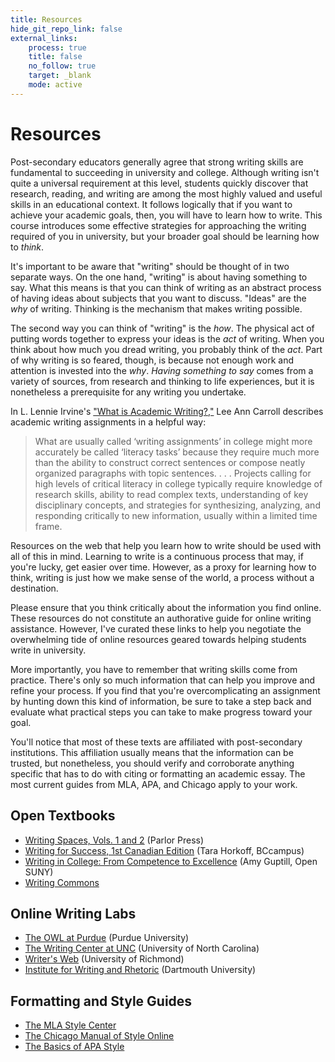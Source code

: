 ```yaml
---
title: Resources
hide_git_repo_link: false
external_links:
    process: true
    title: false
    no_follow: true
    target: _blank
    mode: active
---
```


# Resources

Post-secondary educators generally agree that strong writing skills are fundamental to succeeding in university and college. Although writing isn't quite a universal requirement at this level, students quickly discover that research, reading, and writing are among the most highly valued and useful skills in an educational context. It follows logically that if you want to achieve your academic goals, then, you will have to learn how to write. This course introduces some effective strategies for approaching the writing required of you in university, but your broader goal should be learning how to *think*. 

It's important to be aware that "writing" should be thought of in two separate ways. On the one hand, "writing" is about having something to say. What this means is that you can think of writing as an abstract process of having ideas about subjects that you want to discuss. "Ideas" are the *why* of writing. Thinking is the mechanism that makes writing possible. 

The second way you can think of "writing" is the _how_. The physical act of putting words together to express your ideas is the *act* of writing. When you think about how much you dread writing, you probably think of the *act*. Part of why writing is so feared, though, is because not enough work and attention is invested into the *why*. *Having something to say* comes from a variety of sources, from research and thinking to life experiences, but it is nonetheless a prerequisite for any writing you undertake. 

In L. Lennie Irvine's ["What is Academic Writing?,"](http://www.parlorpress.com/pdf/irvin--what-is-academic-writing.pdf) Lee Ann Carroll describes academic writing assignments in a helpful way:

> What are usually called ‘writing assignments’ in college might more accurately be called ‘literacy tasks’ because they require much more than the ability to construct correct sentences or compose neatly organized paragraphs with topic sentences. . . . Projects calling for high levels of critical literacy in college typically require knowledge of research skills, ability to read complex texts, understanding of key disciplinary concepts, and strategies for synthesizing, analyzing, and responding critically to new information, usually within a limited time frame.

Resources on the web that help you learn how to write should be used with all of this in mind. Learning to write is a continuous process that may, if you're lucky, get easier over time. However, as a proxy for learning how to think, writing is just how we make sense of the world, a process without a destination. 

Please ensure that you think critically about the information you find online. These resources do not constitute an authorative guide for online writing assistance. However, I've curated these links to help you negotiate the overwhelming tide of online resources geared towards helping students write in university. 

More importantly, you have to remember that writing skills come from practice. There's only so much information that can help you improve and refine your process. If you find that you're overcomplicating an assignment by hunting down this kind of information, be sure to take a step back and evaluate what practical steps you can take to make progress toward your goal. 

You'll notice that most of these texts are affiliated with post-secondary institutions. This affiliation usually means that the information can be trusted, but nonetheless, you should verify and corroborate anything specific that has to do with citing or formatting an academic essay. The most current guides from MLA, APA, and Chicago apply to your work. 

## Open Textbooks

* [Writing Spaces, Vols. 1 and 2](http://writingspaces.org/essays) (Parlor Press)
* [Writing for Success, 1st Canadian Edition](https://opentextbc.ca/writingforsuccess/) (Tara Horkoff, BCcampus)
* [Writing in College: From Competence to Excellence](http://textbooks.opensuny.org/writing-in-college-from-competence-to-excellence/) (Amy Guptill, Open SUNY)
* [Writing Commons](https://writingcommons.org/)

## Online Writing Labs

* [The OWL at Purdue](https://owl.english.purdue.edu/) (Purdue University)
* [The Writing Center at UNC](http://writingcenter.unc.edu/) (University of North Carolina)
* [Writer's Web](http://writing2.richmond.edu/writing/wweb.html) (University of Richmond)
* [Institute for Writing and Rhetoric](https://writing-speech.dartmouth.edu/learning/materials) (Dartmouth University)

## Formatting and Style Guides

* [The MLA Style Center](https://style.mla.org/)
* [The Chicago Manual of Style Online](http://www.chicagomanualofstyle.org/tools_citationguide.html)
* [The Basics of APA Style](http://www.apastyle.org/learn/index.aspx)